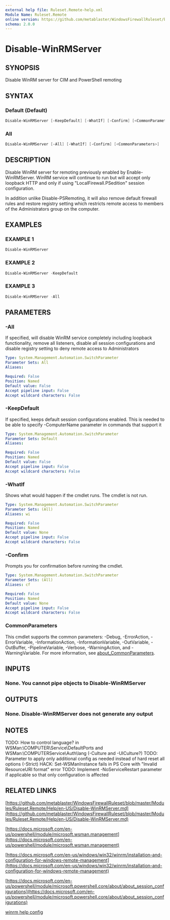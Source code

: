 ```yaml
---
external help file: Ruleset.Remote-help.xml
Module Name: Ruleset.Remote
online version: https://github.com/metablaster/WindowsFirewallRuleset/blob/master/Modules/Ruleset.Remote/Help/en-US/Disable-WinRMServer.md
schema: 2.0.0
---
```


# Disable-WinRMServer

## SYNOPSIS

Disable WinRM server for CIM and PowerShell remoting

## SYNTAX

### Default (Default)

```powershell
Disable-WinRMServer [-KeepDefault] [-WhatIf] [-Confirm] [<CommonParameters>]
```

### All

```powershell
Disable-WinRMServer [-All] [-WhatIf] [-Confirm] [<CommonParameters>]
```

## DESCRIPTION

Disable WinRM server for remoting previously enabled by Enable-WinRMServer.
WinRM service will continue to run but will accept only loopback HTTP and only if
using "LocalFirewall.PSedition" session configuration.

In addition unlike Disable-PSRemoting, it will also remove default firewall rules
and restore registry setting which restricts remote access to members of the
Administrators group on the computer.

## EXAMPLES

### EXAMPLE 1

```powershell
Disable-WinRMServer
```

### EXAMPLE 2

```powershell
Disable-WinRMServer -KeepDefault
```

### EXAMPLE 3

```powershell
Disable-WinRMServer -All
```

## PARAMETERS

### -All

If specified, will disable WinRM service completely including loopback functionality,
remove all listeners, disable all session configurations and disable registry setting to
deny remote access to Administrators

```yaml
Type: System.Management.Automation.SwitchParameter
Parameter Sets: All
Aliases:

Required: False
Position: Named
Default value: False
Accept pipeline input: False
Accept wildcard characters: False
```

### -KeepDefault

If specified, keeps default session configurations enabled.
This is needed to be able to specify -ComputerName parameter in commands that support it

```yaml
Type: System.Management.Automation.SwitchParameter
Parameter Sets: Default
Aliases:

Required: False
Position: Named
Default value: False
Accept pipeline input: False
Accept wildcard characters: False
```

### -WhatIf

Shows what would happen if the cmdlet runs.
The cmdlet is not run.

```yaml
Type: System.Management.Automation.SwitchParameter
Parameter Sets: (All)
Aliases: wi

Required: False
Position: Named
Default value: None
Accept pipeline input: False
Accept wildcard characters: False
```

### -Confirm

Prompts you for confirmation before running the cmdlet.

```yaml
Type: System.Management.Automation.SwitchParameter
Parameter Sets: (All)
Aliases: cf

Required: False
Position: Named
Default value: None
Accept pipeline input: False
Accept wildcard characters: False
```

### CommonParameters

This cmdlet supports the common parameters: -Debug, -ErrorAction, -ErrorVariable, -InformationAction, -InformationVariable, -OutVariable, -OutBuffer, -PipelineVariable, -Verbose, -WarningAction, and -WarningVariable. For more information, see [about_CommonParameters](http://go.microsoft.com/fwlink/?LinkID=113216).

## INPUTS

### None. You cannot pipe objects to Disable-WinRMServer

## OUTPUTS

### None. Disable-WinRMServer does not generate any output

## NOTES

TODO: How to control language?
in WSMan:\COMPUTER\Service\DefaultPorts and
WSMan:\COMPUTERService\Auth\lang (-Culture and -UICulture?)
TODO: Parameter to apply only additional config as needed instead of hard reset all options (-Strict)
HACK: Set-WSManInstance fails in PS Core with "Invalid ResourceURI format" error
TODO: Implement -NoServiceRestart parameter if applicable so that only configuration is affected

## RELATED LINKS

[https://github.com/metablaster/WindowsFirewallRuleset/blob/master/Modules/Ruleset.Remote/Help/en-US/Disable-WinRMServer.md](https://github.com/metablaster/WindowsFirewallRuleset/blob/master/Modules/Ruleset.Remote/Help/en-US/Disable-WinRMServer.md)

[https://docs.microsoft.com/en-us/powershell/module/microsoft.wsman.management](https://docs.microsoft.com/en-us/powershell/module/microsoft.wsman.management)

[https://docs.microsoft.com/en-us/windows/win32/winrm/installation-and-configuration-for-windows-remote-management](https://docs.microsoft.com/en-us/windows/win32/winrm/installation-and-configuration-for-windows-remote-management)

[https://docs.microsoft.com/en-us/powershell/module/microsoft.powershell.core/about/about_session_configurations](https://docs.microsoft.com/en-us/powershell/module/microsoft.powershell.core/about/about_session_configurations)

[winrm help config]()
